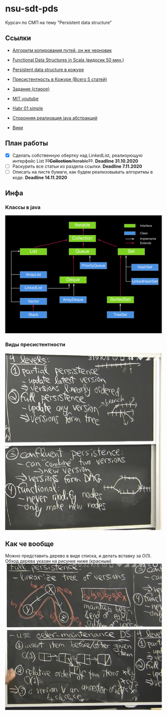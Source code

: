 # nsu-sdt-pds
Курсач по СМП на тему "Persistent data structure"

## Ссылки
* [Алгоритм копирования путей, он же черновик](https://docs.google.com/document/d/1CKQ902VsTXsa9CZYZVnGKs5C4jJO3WkqjIPo0ntAMcM/edit#)
* [Functional Data Structures in Scala (видосик 50 мин.)](https://www.infoq.com/presentations/Functional-Data-Structures-in-Scala/)
* [Persistent data structure в кожуре](https://github.com/clojure/clojure/blob/0b73494c3c855e54b1da591eeb687f24f608f346/src/jvm/clojure/lang/PersistentVector.java#L97-L113)

* [Пресистентность в Кожуре (Всего 5 статей)](https://hypirion.com/musings/understanding-persistent-vector-pt-1)
* [Задание (старое)](http://ccfit.nsu.ru/~shadow/DT6/course_tasks/PDS.html)
* [MIT youtube](https://www.youtube.com/playlist?list=PLUl4u3cNGP61hsJNdULdudlRL493b-XZf)
* [Habr 01 simple](https://m.habr.com/ru/post/113585/)
* [Сторонняя реализация java абстракций](https://github.com/functionaljava/functionaljava/tree/series/5.x/core/src/main/java/fj/data)
* [Вики](https://en.wikipedia.org/wiki/Persistent_data_structure)

## План работы
- [x] Сделать собственную обертку над LinkedList, реализующую интерфейс List ~~??**Collection**/Iterable??~~. **Deadline 31.10.2020**
- [ ] Раскурить все статьи из раздела ссылки. **Deadline  7.11.2020**
- [ ] Описать на листе бумаги, как будем реализовывать алгоритмы в коде. **Deadline 14.11.2020**

## Инфа
### Классы в java
![Классы в java](/img/01.png)

### Виды пресистентности
![Виды пресистентности](/img/02.png)

## Как че вообще
Можно представить дерево в виде списка, и делать вставку за O(1). Обход дерева указан на рисунке ниже (красным)
![Виды пресистентности](/img/03.png)

